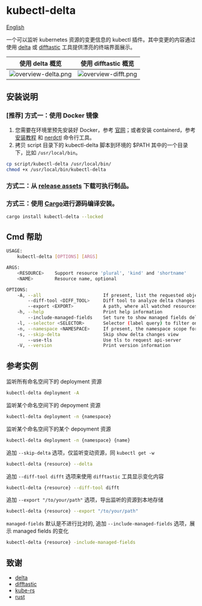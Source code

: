 # kubectl-delta

[English](./README.md)

一个可以监听 kubernetes 资源的变更信息的 kubectl 插件。其中变更的内容通过使用 [delta](https://github.com/dandavison/delta) 或 [difftastic](https://github.com/Wilfred/difftastic) 工具提供漂亮的终端界面展示。

|                  使用 delta 概览                   |                使用 difftastic 概览                |
| :------------------------------------------------: | :------------------------------------------------: |
| ![overview-delta.png](./assets/overview-delta.png) | ![overview-difft.png](./assets/overview-difft.png) |


## 安装说明

### [推荐] 方式一：使用 Docker 镜像

1. 您需要在环境里预先安装好 Docker，参考 [官网](https://docs.docker.com/engine/install/)；或者安装 containerd，参考 [安装教程](https://github.com/containerd/containerd/blob/main/docs/getting-started.md#installing-containerd) 和 [nerdctl](https://github.com/containerd/nerdctl) 命令行工具。
2. 拷贝 script 目录下的 kubectl-delta 脚本到环境的 $PATH 其中的一个目录下，比如 `/usr/local/bin`。
```bash
cp script/kubectl-delta /usr/local/bin/
chmod +x /usr/local/bin/kubectl-delta
```

### 方式二：从 [release assets](https://github.com/imuxin/kubectl-delta/releases) 下载可执行制品。
### 方式三：使用 [Cargo](https://crates.io/crates/kubectl-delta)进行源码编译安装。

```bash
cargo install kubectl-delta --locked
```

## Cmd 帮助

```bash
USAGE:
    kubectl-delta [OPTIONS] [ARGS]

ARGS:
    <RESOURCE>    Support resource 'plural', 'kind' and 'shortname'
    <NAME>        Resource name, optional

OPTIONS:
    -A, --all                       If present, list the requested object(s) across all namespaces
        --diff-tool <DIFF_TOOL>     Diff tool to analyze delta changes [default: delta] [possible values: delta, difft]
        --export <EXPORT>           A path, where all watched resources will be strored
    -h, --help                      Print help information
        --include-managed-fields    Set ture to show managed fields delta changes
    -l, --selector <SELECTOR>       Selector (label query) to filter on, supports '=', '==', and '!='.(e.g. -l key1=value1,key2=value2)
    -n, --namespace <NAMESPACE>     If present, the namespace scope for this CLI request
    -s, --skip-delta                Skip show delta changes view
        --use-tls                   Use tls to request api-server
    -V, --version                   Print version information
```

## 参考实例

监听所有命名空间下的 deployment 资源
```bash
kubectl-delta deployment -A
```

监听某个命名空间下的 depoyment 资源
```bash
kubectl-delta deployment -n {namespace}
```

监听某个命名空间下的某个 depoyment 资源
```bash
kubectl-delta deployment -n {namespace} {name}
```

追加 `--skip-delta` 选项，仅监听变动资源，同 `kubectl get -w`
```bash
kubectl-delta {resource} --delta
```

追加 `--diff-tool difft` 选项来使用 `difftastic` 工具显示变化内容
```bash
kubectl-delta {resource} --diff-tool difft
```

追加 `--export "/to/your/path"` 选项，导出监听的资源到本地存储
```bash
kubectl-delta {resource} --export "/to/your/path"
```

`managed-fields` 默认是不进行比对的, 追加 `--include-managed-fields` 选项，展示 managed fields 的变化
```bash
kubectl-delta {resource} -include-managed-fields
```

## 致谢

- [delta](https://github.com/dandavison/delta)
- [difftastic](https://github.com/Wilfred/difftastic)
- [kube-rs](https://github.com/kube-rs/kube-rs)
- [rust](https://github.com/rust-lang/rust)
